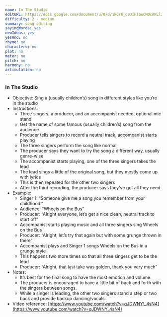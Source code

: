 ```yaml
---
name: In The Studio
editURL: https://docs.google.com/document/u/0/d/1kQrK_o9JiRsGuCM0cAKLlz9jJjJIAKBfgm_ip8SkRLI/edit
difficulty: 2 - medium
summary: song editing
sayingWords: yes
newIdeas: yes
yesAnd: no
rhyme: no
characters: no
plot: no
meter: no
pitch: no
harmony: no
articulation: no
---
```


### In The Studio

* Objective: Sing a (usually children’s) song in different styles like you’re in the studio  
* Instructions:   
  * Three singers, a producer, and an accompanist needed, optional mic stand  
  * Get the name of some famous (usually children’s) song from the audience  
  * Producer tells singers to record a neutral track, accompanist starts playing  
  * The three singers perform the song like normal  
  * The producer says they want to try the song a different way, usually genre-wise  
  * The accompanist starts playing, one of the three singers takes the lead  
  * The lead sings a little of the original song, but they mostly come up with lyrics  
  * This is then repeated for the other two singers  
  * After the third recording, the producer says they’ve got all they need  
* Example:  
  * Singer 1: “Someone give me a song you remember from your childhood.”  
  * Audience: “Wheels on the Bus”  
  * Producer: “Alright everyone, let’s get a nice clean, neutral track to start off”  
  * Accompanist starts playing music and all three singers sing Wheels on the Bus  
  * Producer: “Alright, let’s try that again but with some grunge thrown in there”  
  * Accompanist plays and Singer 1 songs Wheels on the Bus in a grunge style  
  * This happens two more times so that all three singers get to be the lead  
  * Producer: “Alright, that last take was golden, thank you very much”  
* Notes:  
  * It’s best for the final song to have the most emotion and volume.  
  * The producer is encouraged to have a little bit of back and forth with the singers between songs.  
  * While a singer is leading, the other two singers stand a step or two back and provide backup dancing/vocals.  
* Video reference: [https://www.youtube.com/watch?v=qJDWNY\_4sN4](https://www.youtube.com/watch?v=qJDWNY_4sN4)